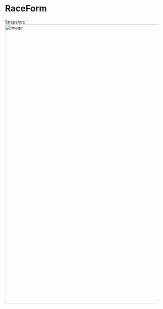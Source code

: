 # RaceForm
Snapshot:
<img width="919" alt="image" src="https://github.com/Vedanta8844/RaceForm/assets/139696187/ca66b1c2-6d32-4ce7-9c8b-a133c00a1e46">
